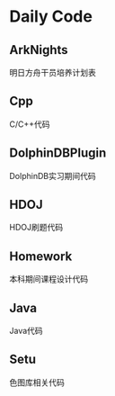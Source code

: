 # Daily Code

## ArkNights

明日方舟干员培养计划表

## Cpp

C/C++代码

## DolphinDBPlugin

DolphinDB实习期间代码

## HDOJ

HDOJ刷题代码

## Homework

本科期间课程设计代码

## Java

Java代码

## Setu

色图库相关代码
